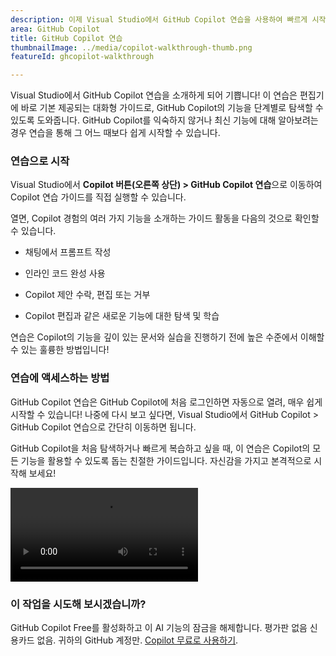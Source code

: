 ```yaml
---
description: 이제 Visual Studio에서 GitHub Copilot 연습을 사용하여 빠르게 시작하고 실행할 수 있습니다. 연습은 편집기에서 직접 주요 Copilot 기능을 사용하는 방법에 대해 안내합니다.
area: GitHub Copilot
title: GitHub Copilot 연습
thumbnailImage: ../media/copilot-walkthrough-thumb.png
featureId: ghcopilot-walkthrough

---
```



Visual Studio에서 GitHub Copilot 연습을 소개하게 되어 기쁩니다! 이 연습은 편집기에 바로 기본 제공되는 대화형 가이드로, GitHub Copilot의 기능을 단계별로 탐색할 수 있도록 도와줍니다. GitHub Copilot를 익숙하지 않거나 최신 기능에 대해 알아보려는 경우 연습을 통해 그 어느 때보다 쉽게 시작할 수 있습니다.

### 연습으로 시작
Visual Studio에서 **Copilot 버튼(오른쪽 상단) > GitHub Copilot 연습**으로 이동하여 Copilot 연습 가이드를 직접 실행할 수 있습니다.

열면, Copilot 경험의 여러 가지 기능을 소개하는 가이드 활동을 다음의 것으로 확인할 수 있습니다.

* 채팅에서 프롬프트 작성

* 인라인 코드 완성 사용

* Copilot 제안 수락, 편집 또는 거부

* Copilot 편집과 같은 새로운 기능에 대한 탐색 및 학습

연습은 Copilot의 기능을 깊이 있는 문서와 실습을 진행하기 전에 높은 수준에서 이해할 수 있는 훌륭한 방법입니다!

### 연습에 액세스하는 방법
GitHub Copilot 연습은 GitHub Copilot에 처음 로그인하면 자동으로 열려, 매우 쉽게 시작할 수 있습니다! 나중에 다시 보고 싶다면, Visual Studio에서 GitHub Copilot > GitHub Copilot 연습으로 간단히 이동하면 됩니다.

GitHub Copilot을 처음 탐색하거나 빠르게 복습하고 싶을 때, 이 연습은 Copilot의 모든 기능을 활용할 수 있도록 돕는 친절한 가이드입니다. 자신감을 가지고 본격적으로 시작해 보세요!

![연습](../media/walkthroughsvideo.mp4)

### 이 작업을 시도해 보시겠습니까?
GitHub Copilot Free를 활성화하고 이 AI 기능의 잠금을 해제합니다.
평가판 없음 신용카드 없음. 귀하의 GitHub 계정만. [Copilot 무료로 사용하기](https://github.com/settings/copilot).
